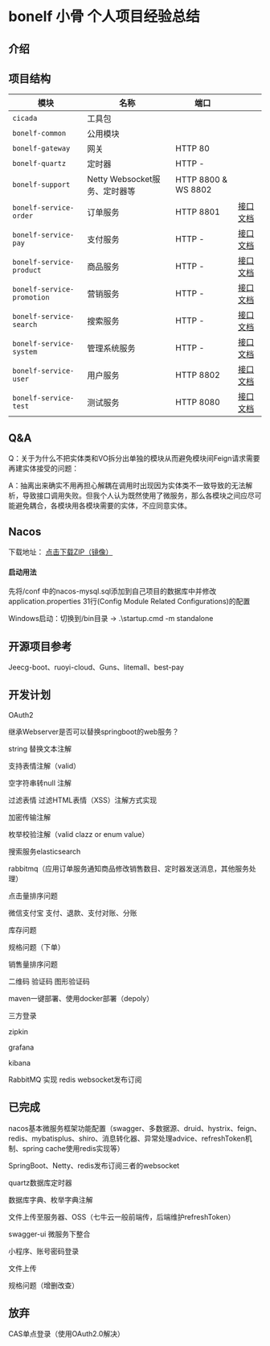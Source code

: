 # bonelf 小骨 个人项目经验总结

## 介绍

## 项目结构

| 模块 | 名称 | 端口 | |
| --- | --- | --- | --- |
| `cicada` | 工具包 |  | |
| `bonelf-common` | 公用模块 |  | |
| `bonelf-gateway` | 网关 | HTTP 80 | |
| `bonelf-quartz` | 定时器 | HTTP - | |
| `bonelf-support` | Netty Websocket服务、定时器等 | HTTP 8800 & WS 8802 | |
| `bonelf-service-order` | 订单服务 | HTTP 8801 | [接口文档]() |
| `bonelf-service-pay` | 支付服务 | HTTP - | [接口文档]() |
| `bonelf-service-product` | 商品服务 | HTTP - | [接口文档]() |
| `bonelf-service-promotion` | 营销服务 | HTTP - | [接口文档]() |
| `bonelf-service-search` | 搜索服务 | HTTP - | [接口文档]() |
| `bonelf-service-system` | 管理系统服务 | HTTP - | [接口文档]() |
| `bonelf-service-user` | 用户服务 | HTTP 8802 | [接口文档]() |
| `bonelf-service-test` | 测试服务 | HTTP 8080 | [接口文档]() |

## Q&A
Q：关于为什么不把实体类和VO拆分出单独的模块从而避免模块间Feign请求需要再建实体接受的问题：

A：抽离出来确实不用再担心解耦在调用时出现因为实体类不一致导致的无法解析，导致接口调用失败。但我个人认为既然使用了微服务，那么各模块之间应尽可能避免耦合，各模块用各模块需要的实体，不应同意实体。

## Nacos
下载地址：
[点击下载ZIP（镜像）](https://github-production-release-asset-2e65be.s3.amazonaws.com/137451403/90b68b00-d688-11ea-8e5b-0126ff25179c?X-Amz-Algorithm=AWS4-HMAC-SHA256&X-Amz-Credential=AKIAIWNJYAX4CSVEH53A%2F20201004%2Fus-east-1%2Fs3%2Faws4_request&X-Amz-Date=20201004T151437Z&X-Amz-Expires=300&X-Amz-Signature=4f9425db68308988d24ba947031ddbac59ceda8a8494a306bff5132fcd1c55c5&X-Amz-SignedHeaders=host&actor_id=0&key_id=0&repo_id=137451403&response-content-disposition=attachment%3B%20filename%3Dnacos-server-1.3.2.zip&response-content-type=application%2Foctet-stream)

#### 启动用法
先将/conf 中的nacos-mysql.sql添加到自己项目的数据库中并修改application.properties 31行(Config Module Related Configurations)的配置

Windows启动：切换到/bin目录 -> .\startup.cmd -m standalone

## 开源项目参考
Jeecg-boot、ruoyi-cloud、Guns、litemall、best-pay

## 开发计划
OAuth2

继承Webserver是否可以替换springboot的web服务？

string 替换文本注解

支持表情注解（valid）

空字符串转null 注解

过滤表情 过滤HTML表情（XSS）注解方式实现

加密传输注解

枚举校验注解（valid clazz or enum value）

搜索服务elasticsearch

rabbitmq（应用订单服务通知商品修改销售数目、定时器发送消息，其他服务处理）

点击量排序问题

微信支付宝 支付、退款、支付对账、分账

库存问题

规格问题（下单）

销售量排序问题

二维码 验证码 图形验证码

maven一键部署、使用docker部署（depoly）

三方登录

zipkin

grafana

kibana

RabbitMQ 实现 redis websocket发布订阅

## 已完成
nacos基本微服务框架功能配置（swagger、多数据源、druid、hystrix、feign、redis、mybatisplus、shiro、消息转化器、异常处理advice、refreshToken机制、spring cache使用redis实现等）

SpringBoot、Netty、redis发布订阅三者的websocket

quartz数据库定时器

数据库字典、枚举字典注解

文件上传至服务器、OSS（七牛云一般前端传，后端维护refreshToken）

swagger-ui 微服务下整合

小程序、账号密码登录

文件上传

规格问题（增删改查）

## 放弃
CAS单点登录（使用OAuth2.0解决）